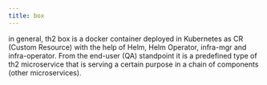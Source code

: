 ```yaml
---
title: box
---
```


in general, th2 box is a docker container deployed in Kubernetes as CR (Custom Resource) with the help of Helm, Helm Operator, infra-mgr and infra-operator. From the end-user (QA) standpoint it is a predefined type of th2 microservice that is serving a certain purpose in a chain of components (other microservices).

